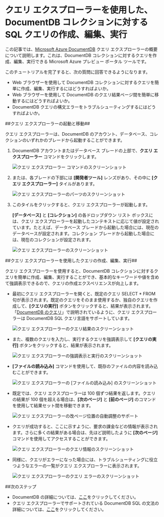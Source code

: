 <properties 
	pageTitle="クエリ エクスプローラーを使用した、DocumentDB コレクションに対する SQL クエリの作成、編集、実行 | Microsoft Azure" 
	description="DocumentDB クエリ エクスプローラーについて説明します。これは、DocumentDB コレクションに対して SQL クエリを作成、編集、実行する Azure プレビュー ポータル ツールです。" 
	services="documentdb" 
	authors="stephbaron" 
	manager="jhubbard" 
	editor="monicar" 
	documentationCenter=""/>

<tags 
	ms.service="documentdb" 
	ms.workload="data-services" 
	ms.tgt_pltfrm="na" 
	ms.devlang="na" 
	ms.topic="get-started-article"
	ms.date="09/08/2015" 
	ms.author="stbaro"/>

# クエリ エクスプローラーを使用した、DocumentDB コレクションに対する SQL クエリの作成、編集、実行 #

この記事では、[Microsoft Azure DocumentDB](http://azure.microsoft.com/services/documentdb/) クエリ エクスプローラーの概要について説明します。これは、DocumentDB コレクションに対するクエリを作成、編集、実行できる Microsoft Azure プレビュー ポータル ツールです。

このチュートリアルを完了すると、次の質問に回答できるようになります。

-	Web ブラウザーを使用して DocumentDB コレクションに対するクエリを簡単に作成、編集、実行するにはどうすればよいか。
-	Web ブラウザーを使用して DocumentDB のクエリ結果ページ間を簡単に移動するにはどうすればよいか。
-	DocumentDB クエリの構文エラーをトラブルシューティングするにはどうすればよいか。 

##<a id="Launch"></a>クエリ エクスプローラーの起動と移動##

クエリ エクスプローラーは、DocumentDB のアカウント、データベース、コレクションのいずれかのブレードから起動することができます。
  
1. DocumentDB アカウントまたはデータベース ブレードの上部で、**クエリ エクスプローラー** コマンドをクリックします。

	![クエリ エクスプローラー コマンドのスクリーンショット](./media/documentdb-query-collections-query-explorer/queryexplorercommand.png)

2. または、各ブレードの下部には **[開発者ツール]** レンズがあり、その中に **[クエリ エクスプローラー]** タイルがあります。
	
	![クエリ エクスプローラーのパーツのスクリーンショット](./media/documentdb-query-collections-query-explorer/queryexplorerpart.png)

2. このタイルをクリックすると、クエリ エクスプローラーが起動します。

	**[データベース]** と **[コレクション]** の各ドロップダウン リスト ボックスには、クエリ エクスプローラーを起動したコンテキストに応じて値が設定されています。たとえば、データベース ブレードから起動した場合には、現在のデータベースが設定されます。コレクション ブレードから起動した場合には、現在のコレクションが設定されます。

	![クエリ エクスプローラーのスクリーンショット](./media/documentdb-query-collections-query-explorer/queryexplorerinitial.png)

##<a id="Create"></a>クエリ エクスプローラーを使用したクエリの作成、編集、実行##

クエリ エクスプローラーを使用すると、DocumentDB コレクションに対するクエリを簡単に作成、編集、実行することができ、基本的なキーワードや値を含めて強調表示できるので、クエリの作成エクスペリエンスが向上します。

- 最初にクエリ エクスプローラーを開くと、既定のクエリ SELECT * FROM 句が表示されます。既定のクエリをそのまま使用するか、独自のクエリを作成して、**[クエリの実行]** ボタンをクリックすると、結果が表示されます。「[DocumentDB のクエリ](documentdb-sql-query.md)」で説明されているように、クエリ エクスプローラーは DocumentDB SQL クエリ言語をサポートしています。

	![クエリ エクスプローラーのクエリ結果のスクリーンショット](./media/documentdb-query-collections-query-explorer/queryresults1.png)

- また、複数のクエリを入力し、実行するクエリを強調表示して **[クエリの実行]** ボタンをクリックすると、結果が表示されます。

	![クエリ エクスプローラーの強調表示と実行のスクリーンショット](./media/documentdb-query-collections-query-explorer/queryexplorerhighlightandrun.png)

- **[ファイルの読み込み]** コマンドを使用して、既存のファイルの内容を読み込むことができます。

	![クエリ エクスプローラーの [ファイルの読み込み] のスクリーンショット](./media/documentdb-query-collections-query-explorer/loadqueryfile.png)

- 既定では、クエリ エクスプローラーは 100 個ずつ結果を返します。クエリの結果が 100 個を超える場合は、**[次のページ]** と **[前のページ]** のコマンドを使用して結果セット間を移動できます。

	![クエリ エクスプローラーの改ページ位置の自動調整のサポート](./media/documentdb-query-collections-query-explorer/queryresultspagination.png)

- クエリが成功すると、ここに示すように、要求の課金などの情報が表示されます。さらに多くの結果がある場合は、先ほど説明したように **[次のページ]** コマンドを使用してアクセスすることができます。

	![クエリ エクスプローラーのクエリ情報のスクリーンショット](./media/documentdb-query-collections-query-explorer/queryinformation.png)

- 同様に、クエリがエラーになった場合には、トラブルシューティングに役立つようなエラーの一覧がクエリ エクスプローラーに表示されます。

	![クエリ エクスプローラーのクエリ エラーのスクリーンショット](./media/documentdb-query-collections-query-explorer/queryerror.png)

##<a name="NextSteps"></a>次のステップ

- DocumentDB の詳細については、[ここ](http://azure.com/docdb)をクリックしてください。
- クエリ エクスプローラーでサポートされている DocumentDB SQL の文法の詳細については、[ここ](documentdb-sql-query.md)をクリックしてください。
 

<!---HONumber=Sept15_HO2-->
